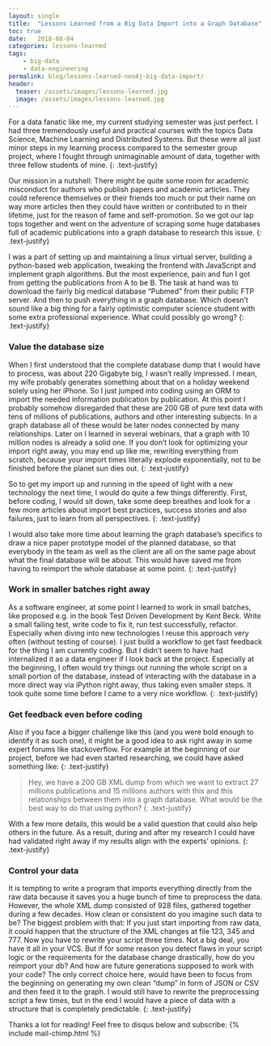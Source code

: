 ```yaml
---
layout: single
title:  "Lessons Learned from a Big Data Import into a Graph Database"
toc: true
date:   2018-08-04
categories: lessons-learned
tags: 
    - big-data
    - data-engineering
permalink: blog/lessons-learned-neo4j-big-data-import/
header:
  teaser: /assets/images/lessons-learned.jpg
  image: /assets/images/lessons-learned.jpg
---
```

For a data fanatic like me, my current studying semester was just perfect. I had three tremendously useful and practical courses with the topics Data Science, Machine Learning and Distributed Systems. But these were all just minor steps in my learning process compared to the semester group project, where I fought through unimaginable amount of data, together with three fellow students of mine. 
{: .text-justify}

Our mission in a nutshell: There might be quite some room for academic misconduct for authors who publish papers and academic articles. They could reference themselves or their friends too much or put their name on way more articles then they could have written or contributed to in their lifetime, just for the reason of fame and self-promotion. So we got our lap tops together and went on the adventure of scraping some huge databases full of academic publications into a graph database to research this issue.
{: .text-justify}

I was a part of setting up and maintaining a linux virtual server, building a python-based web application, tweaking the frontend with JavaScript and implement graph algorithms. But the most experience, pain and fun I got from getting the publications from A to be B. The task at hand was to download the fairly big medical database “Pubmed” from their public FTP server. And then to push everything in a graph database. Which doesn’t sound like a big thing for a fairly optimistic computer science student with some extra professional experience. What could possibly go wrong? 
{: .text-justify}

### Value the database size
When I first understood that the complete database dump that I would have to process, was about 220 Gigabyte big, I wasn’t really impressed. I mean, my wife probably generates something about that on a holiday weekend solely using her iPhone. So I just jumped into coding using an ORM to import the needed information publication by publication. At this point I probably somehow disregarded that these are 200 GB of pure text data with tens of millions of publications, authors and other interesting subjects. In a graph database all of these would be later nodes connected by many relationships. Later on I learned in several webinars, that a graph with 10 million nodes is already a solid one. If you don’t look for optimizing your import right away, you may end up like me, rewriting everything from scratch, because your import times literally explode exponentially, not to be finished before the planet sun dies out.
{: .text-justify}

So to get my import up and running in the speed of light with a new technology the next time, I would do quite a few things differently.  First, before coding, I would sit down, take some deep breathes and look for a few more articles about import best practices, success stories and also failures, just to learn from all perspectives.
{: .text-justify}

I would also take more time about learning the graph database’s specifics to draw a nice paper prototype model of the planned database, so that everybody in the team as well as the client are all on the same page about what the final database will be about. This would have saved me from having to reimport the whole database at some point.
{: .text-justify}

### Work in smaller batches right away
As a software engineer, at some point I learned to work in small batches, like proposed e.g. in the book Test Driven Development by Kent Beck. Write a small failing test, write code to fix it, run test successfully, refactor. Especially when diving into new technologies I reuse this approach very often (without testing of course). I just build a workflow to get fast feedback for the thing I am currently coding. But I didn’t seem to have had internalized it as a data engineer if I look back at the project. Especially at the beginning, I often would try things out running the whole script on a small portion of the database, instead of interacting with the database in a more direct way via iPython right away, thus taking even smaller steps. It took quite some time before I came to a very nice workflow.
{: .text-justify}

### Get feedback even before coding
Also if you face a bigger challenge like this (and you were bold enough to identify it as such one), it might be a good idea to ask right away in some expert forums like stackoverflow. For example at the beginning of our project, before we had even started researching, we could have asked something like:
{: .text-justify}

> Hey, we have a 200 GB XML dump from which we want to extract 27 millions publications and 15 millions authors with this and this relationships between them into a graph database. What would be the best way to do that using python?
{: .text-justify}

With a few more details, this would be a valid question that could also help others in the future. As a result, during and after my research I could have had validated right away if my results align with the experts’ opinions.
{: .text-justify}

### Control your data
It is tempting to write a program that imports everything directly from the raw data because it saves you a huge bunch of time to preprocess the data. However, the whole XML dump consisted of 928 files, gathered together during a few decades. How clean or consistent do you imagine such data to be? The biggest problem with that: If you just start importing from raw data, it could happen that the structure of the XML changes at file 123, 345 and 777. Now you have to rewrite your script three times. Not a big deal, you have it all in your VCS. But if for some reason you detect flaws in your script logic or the requirements for the database change drastically, how do you reimport your db? And how are future generations supposed to work with your code? 
The only correct choice here, would have been to focus from the beginning on generating my own clean “dump” in form of JSON or CSV and then feed it to the graph. I would still have to rewrite the preprocessing script a few times, but in the end I would have a piece of data with a structure that is completely predictable.
{: .text-justify}

Thanks a lot for reading! Feel free to disqus below and subscribe:
{% include mail-chimp.html %}
